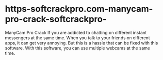 # https-softcrackpro.com-manycam-pro-crack-softcrackpro-
ManyCam Pro Crack  If you are addicted to chatting on different instant messengers at the same time. When you talk to your friends on different apps, it can get very annoying. But this is a hassle that can be fixed with this software. With this software, you can use multiple webcams at the same time. 
